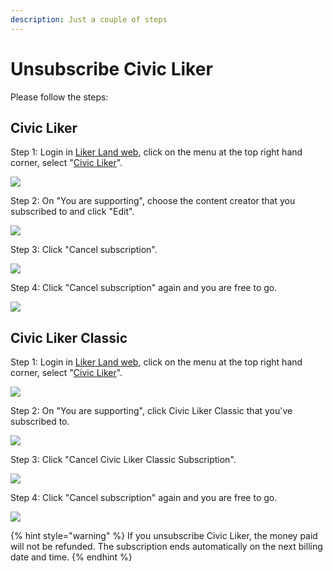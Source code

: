 ```yaml
---
description: Just a couple of steps
---
```


# Unsubscribe Civic Liker

Please follow the steps:

## Civic Liker

Step 1: Login in [Liker Land web](https://liker.land), click on the menu at the top right hand corner, select "[Civic Liker](https://liker.land/civic/dashboard)".

![](../../../.gitbook/assets/civic-liker-menu-en.png)

Step 2: On "You are supporting", choose the content creator that you subscribed to and click "Edit".

![](../../../.gitbook/assets/unsubscribe-civic-liker-two-point-zero-01-en.png)

Step 3: Click "Cancel subscription".

![](../../../.gitbook/assets/unsubscribe-civic-liker-two-point-zero-02-en.png)

Step 4:  Click "Cancel subscription" again and you are free to go.

![](../../../.gitbook/assets/unsubscribe-civic-liker-two-point-zero-03-en.png)

## Civic Liker Classic

Step 1: Login in [Liker Land web](https://liker.land), click on the menu at the top right hand corner, select "[Civic Liker](https://liker.land/civic/dashboard)".

![](../../../.gitbook/assets/civic-liker-menu-en.png)

Step 2: On "You are supporting", click Civic Liker Classic that you've subscribed to.

![](../../../.gitbook/assets/unsubscribe-civic-liker-classic-01-en.png)

Step 3: Click "Cancel Civic Liker Classic Subscription".

![](../../../.gitbook/assets/unsubscribe-civic-liker-classic-02-en.png)

Step 4: Click "Cancel subscription" again and you are free to go.

![](../../../.gitbook/assets/unsubscribe-civic-liker-classic-03-en.png)

{% hint style="warning" %}
If you unsubscribe Civic Liker, the money paid will not be refunded. The subscription ends automatically on the next billing date and time.
{% endhint %}

